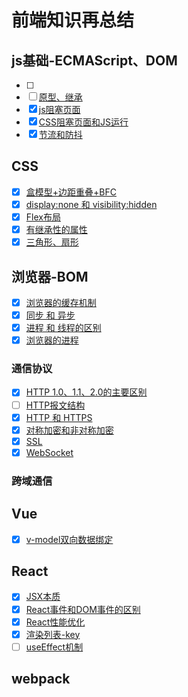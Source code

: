 # 前端知识再总结

## js基础-ECMAScript、DOM

- [ ] 
- [ ] [原型、继承](https://www.wolai.com/kvvih8aJQH9qyK9kgkSFGm)
- [x] [js阻塞页面](https://www.wolai.com/xzV4p5B3w1tKm1So9QG1FB)
- [x] [CSS阻塞页面和JS运行](https://www.wolai.com/9pScMSNbMcZYAwJr17BDsa)
- [x] [节流和防抖](https://www.wolai.com/oiwM3VAfA4tZzpDiusTPnc)

## CSS

- [x] [盒模型+边距重叠+BFC](https://www.wolai.com/eX2Yo3VP2C1PrWVCsnGDSL)
- [x] [display:none 和 visibility:hidden](https://www.wolai.com/kmWDzsUyLtFqFX5i7hjGG9)
- [x] [Flex布局](https://www.wolai.com/uTFnw9rTdgFnaoZsFbnKWL)
- [x] [有继承性的属性](https://www.wolai.com/bcJgJjifRXHkYosLcEGCwA)
- [x] [三角形、扇形](https://www.wolai.com/mCPFYUMW1nS4RiJCyjPqrx)

## 浏览器-BOM

- [x] [浏览器的缓存机制](https://www.wolai.com/tRDmZ2PMNYkHx1iWS2LLzM)
- [x] [同步 和 异步](https://www.wolai.com/fiEtLSyXQYVHVNBswi16Az)
- [x] [进程 和 线程的区别](https://www.wolai.com/4Kvm3a91jqrLfsYP2HPzkY)
- [x] [浏览器的进程](https://www.wolai.com/fVK4uvBrrToAjzzcHTihoE)

### 通信协议

- [x] [HTTP 1.0、1.1、2.0的主要区别](https://www.wolai.com/q7MGvWsMsAkvL8o94Uzr7K)
- [ ] [HTTP报文结构](https://www.wolai.com/nd1Aw9s21NrtpNhaEVXYpT)
- [x] [HTTP 和 HTTPS](https://www.wolai.com/5SzchXMZGzsSjWn2Fdmjs7)
- [x] [对称加密和非对称加密](https://www.wolai.com/o7VDpg28474EuuQnL8bvYG)
- [x] [SSL](https://www.wolai.com/6Y2WF3xfzPcnZVgAxGNqUB)
- [x] [WebSocket](https://www.wolai.com/6nXf94hritN4e7mGDuppHo)

### 跨域通信

## Vue

- [x] [v-model双向数据绑定](https://www.wolai.com/bDK7JkWs3vzXznyATQ3ciG)

## React

- [x] [JSX本质](https://www.wolai.com/tMoPqxzcH3Cv8q8M8aGk5q)
- [x] [React事件和DOM事件的区别](https://www.wolai.com/aX6Qx62J8ci7zTCgCFtJzx)
- [x] [React性能优化](https://www.wolai.com/3h8f2KvZ277FaTcVJ6GjKL)
- [x] [渲染列表-key](https://www.wolai.com/6i9hLBj4erURmMzGdnNHpz)
- [ ] [useEffect机制](https://www.wolai.com/cPTEbBrCGiKhc4hKSFMBwG)

## webpack



